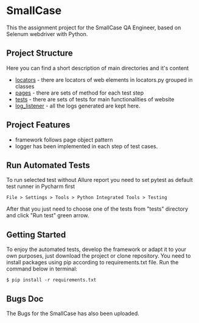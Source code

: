 # SmallCase

This the assignment project for the SmallCase QA Engineer, based on Selenum webdriver with Python.

## Project Structure
Here you can find a short description of main directories and it's content
- [locators](locators) - there are locators of web elements in locators.py grouped in classes
- [pages](pages) - there are sets of method for each test step 
- [tests](tests) - there are sets of tests for main functionalities of website
- [log_listener](log_listener) - all the logs generated are kept here.

## Project Features
- framework follows page object pattern
- logger has been implemented in each step of test cases.

## Run Automated Tests

To run selected test without Allure report you need to set pytest as default test runner in Pycharm first
```
File > Settings > Tools > Python Integrated Tools > Testing
```
After that you just need to choose one of the tests from "tests" directory and click "Run test" green arrow.

## Getting Started

To enjoy the automated tests, develop the framework or adapt it to your own purposes, just download the project or clone repository. You need to install packages using pip according to requirements.txt file.
Run the command below in terminal:

```
$ pip install -r requirements.txt
```

## Bugs Doc

The Bugs for the SmallCase has also been uploaded.
